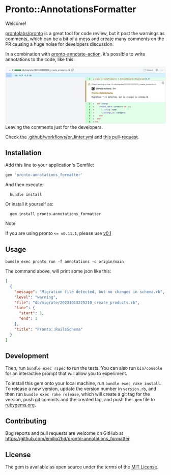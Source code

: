 # Pronto::AnnotationsFormatter

Welcome!

[prontolabs/pronto](https://github.com/prontolabs/pronto) is a great tool for code review, but it post the warnings as comments,
which can be a bit of a mess and create many comments on the PR causing a huge noise for developers discussion.

In a combination with [pronto-annotate-action](https://github.com/emilio2hd/pronto-annotate-action), it's possible to write annotations to the code, like this:

![Annotation Warning on Code](https://raw.githubusercontent.com/emilio2hd/pronto-annotate-action/main/docs/annotation-warning-on-code.png)
Leaving the comments just for the developers.

Check the [.github/workflows/pr_linter.yml](.github/workflows/pr_linter.yml) and [this pull-request](https://github.com/emilio2hd/pronto-annotations_formatter/pull/1/files).

## Installation

Add this line to your application's Gemfile:

```ruby
gem 'pronto-annotations_formatter'
```

And then execute:

```shell
  bundle install
```

Or install it yourself as:

```shell
  gem install pronto-annotations_formatter
```

> [!NOTE]
>
> If you are using pronto `<= v0.11.1`, please use
> [v0.1](https://github.com/emilio2hd/pronto-annotations_formatter/releases/tag/v0.1.0)

## Usage

```shell
bundle exec pronto run -f annotations -c origin/main
```

The command above, will print some json like this:

```json
[
  {
    "message": "Migration file detected, but no changes in schema.rb",
    "level": "warning",
    "file": "db/migrate/20231013225210_create_products.rb",
    "line": {
      "start": 1,
      "end": 1
    },
    "title": "Pronto::RailsSchema"
  }
]
```

## Development

Then, run `bundle exec rspec` to run the tests. You can also run `bin/console` for an interactive prompt that will allow you to experiment.

To install this gem onto your local machine, run `bundle exec rake install`. To release a new version, update the version number in `version.rb`, and then run `bundle exec rake release`, which will create a git tag for the version, push git commits and the created tag, and push the `.gem` file to [rubygems.org](https://rubygems.org).

## Contributing

Bug reports and pull requests are welcome on GitHub at <https://github.com/emilio2hd/pronto-annotations_formatter>.

## License

The gem is available as open source under the terms of the [MIT License](https://opensource.org/licenses/MIT).
